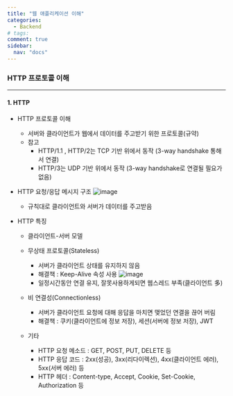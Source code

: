 ```yaml
---
title: "웹 애플리케이션 이해"
categories: 
  - Backend
# tags:
comment: true
sidebar:
  nav: "docs"
---
```


### HTTP 프로토콜 이해
--- 

#### 1. HTTP

- HTTP 프로토콜 이해
  - 서버와 클라이언트가 웹에서 데이터를 주고받기 위한 프로토콜(규약)
  - 참고
    - HTTP/1.1 , HTTP/2는 TCP 기반 위에서 동작 (3-way handshake 통해서 연결)
    - HTTP/3는 UDP 기반 위에서 동작 (3-way handshake로 연결될 필요가 없음)

- HTTP 요청/응답 메시지 구조
  ![image](https://github.com/MIMjae/MIMjae.github.io/assets/84848848/56b3bf3a-e343-426b-8c1b-688613652159)

  - 규칙대로 클라이언트와 서버가 데이터를 주고받음

- HTTP 특징
  - 클라이언트-서버 모델
  - 무상태 프로토콜(Stateless)
    - 서버가 클라이언트 상태를 유지하지 않음
    - 해결책 : Keep-Alive 속성 사용
    ![image](https://github.com/MIMjae/MIMjae.github.io/assets/84848848/0f4fe91b-144c-423d-b799-8181a872d096)
    - 일정시간동안 연결 유지, 잘못사용하게되면 웹스레드 부족(클라이언트 多)

  - 비 연결성(Connectionless)
    - 서버가 클라이언트 요청에 대해 응답을 마치면 맺었던 연결을 끊어 버림
    - 해결책 : 쿠키(클라이언트에 정보 저장), 세션(서버에 정보 저장), JWT

  - 기타
    - HTTP 요청 메소드 : GET, POST, PUT, DELETE 등
    - HTTP 응답 코드 : 2xx(성공), 3xx(리다이렉션), 4xx(클라이언트 에러), 5xx(서버 에러) 등
    - HTTP 헤더 : Content-type, Accept, Cookie, Set-Cookie, Authorization 등

